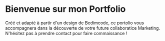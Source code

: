 # Bienvenue sur mon Portfolio

Créé et adapté à partir d'un design de Bedimcode, ce portolio vous accompagnera dans la découverte de votre future collaboratice Marketing. 
N'hésitez pas à prendre contact pour faire commaissance ! 
